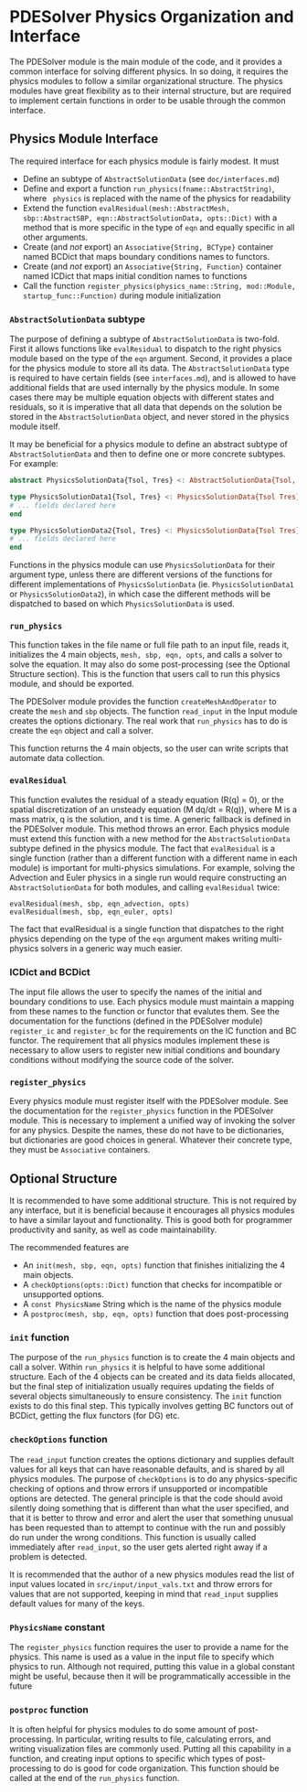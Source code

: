 # PDESolver Physics Organization and Interface

The PDESolver module is the main module of the code, and it provides a
common interface for solving different physics.  In so doing, it requires
the physics modules to follow a similar organizational structure.  The
physics modules have great flexibility as to their internal structure, but
are required to implement certain functions in order to be usable through
the common interface.

## Physics Module Interface

The required interface for each physics module is fairly modest. It must
  * Define an subtype of `AbstractSolutionData` (see `doc/interfaces.md`)
  * Define and export a function `run_physics(fname::AbstractString)`, where `
    physics` is replaced with the name of the physics for readability
  * Extend the function `evalResidual(mesh::AbstractMesh, sbp::AbstractSBP,
    eqn::AbstractSolutionData, opts::Dict)` with a method that is more specific in
    the type of `eqn` and equally specific in all other arguments.
  * Create (and *not* export) an `Associative{String, BCType}` container
    named BCDict that maps boundary conditions names to functors.
  * Create (and *not* export) an `Associative{String, Function}` container
    named ICDict that maps initial condition names to functions
  * Call the function `register_physics(physics_name::String, mod::Module,
    startup_func::Function)` during module initialization

### `AbstractSolutionData` subtype

The purpose of defining a subtype of `AbstractSolutionData` is two-fold.  First
it allows functions like `evalResidual` to dispatch to the right physics module
based on the type of the `eqn` argument.  Second, it provides a place for the
physics module to store all its data.  The `AbstractSolutionData` type is
required to have certain fields (see `interfaces.md`), and is allowed to have
additional fields that are used internally by the physics module.  In some cases
there may be multiple equation objects with different states and residuals, so
it is imperative that all data that depends on the solution be stored in the
`AbstractSolutionData` object, and never stored in the physics module itself.

It may be beneficial for a physics module to define an abstract subtype of
`AbstractSolutionData` and then to define one or more concrete subtypes.
For example:

```julia
abstract PhysicsSolutionData{Tsol, Tres} <: AbstractSolutionData{Tsol, Tres}

type PhysicsSolutionData1{Tsol, Tres} <: PhysicsSolutionData{Tsol Tres}
# ... fields declared here
end

type PhysicsSolutionData2{Tsol, Tres} <: PhysicsSolutionData{Tsol Tres}
# ... fields declared here
end
```

Functions in the physics module can use `PhysicsSolutionData` for their argument
type, unless there are different versions of the functions for different
implementations of `PhysicsSolutionData` (ie. `PhysicsSolutionData1` or
`PhysicsSolutionData2`), in which case the different methods will be dispatched
to based on which `PhysicsSolutionData` is used.

### `run_physics`

This function takes in the file name or full file path to an input file, reads
it, initializes the 4 main objects, `mesh, sbp, eqn, opts`, and calls a solver
to solve the equation.  It may also do some post-processing (see the Optional
  Structure section).  This is the function that users call to run this physics
 module, and should be exported.

 The PDESolver module provides the function `createMeshAndOperator` to create
 the `mesh` and `sbp` objects.  The function `read_input` in the Input module
 creates the options dictionary.  The real work that `run_physics` has to do
 is create the `eqn` object and call a solver.

 This function returns the 4 main objects, so the user can write scripts that
 automate data collection.

### `evalResidual`

This function evalutes the residual of a steady equation (R(q) = 0), or the
spatial discretization of an unsteady equation (M dq/dt = R(q)), where M is
a mass matrix, q is the solution, and t is time.  A generic fallback is defined
in the PDESolver module.  This method throws an error.  Each physics module must
extend this function with a new method for the `AbstractSolutionData` subtype
defined in the physics module. The fact that `evalResidual` is a single function
(rather than a different function with a different name in each module) is
important for multi-physics simulations.  For example, solving the Advection
and Euler physics in a single run would require constructing an
`AbstractSolutionData` for both modules, and calling `evalResidual` twice:

```
evalResidual(mesh, sbp, eqn_advection, opts)
evalResidual(mesh, sbp, eqn_euler, opts)
```

The fact that evalResidual is a single function that dispatches to the right
physics depending on the type of the `eqn` argument makes writing multi-physics
solvers in a generic way much easier.

### ICDict and BCDict

The input file allows the user to specify the names of the initial and boundary
conditions to use.  Each physics module must maintain a mapping from these
names to the function or functor that evalutes them.  See the documentation
for the functions (defined in the PDESolver module) `register_ic` and
`register_bc` for the requirements on the IC function and BC functor.
The requirement that all physics modules implement these is necessary to
allow users to register new initial conditions and boundary conditions without
modifying the source code of the solver.

### `register_physics`

Every physics module must register itself with the PDESolver module. See the
documentation for the `register_physics` function in the PDESolver module.
This is necessary to implement a unified way of invoking the solver for any
physics.  Despite the names, these do not have to be dictionaries, but
dictionaries are good choices in general.  Whatever their concrete type, they
must be `Associative` containers.

## Optional Structure

It is recommended to have some additional structure. This is not required by
any interface, but it is beneficial because it encourages all physics modules
to have a similar layout and functionality.  This is good both for programmer
productivity and sanity, as well as code maintainability.

The recommended features are
  * An `init(mesh, sbp, eqn, opts)` function that finishes initializing the 4
    main objects.
  * A `checkOptions(opts::Dict)` function that checks for incompatible or
    unsupported options.
  * A `const PhysicsName` String which is the name of the physics module
  * A `postproc(mesh, sbp, eqn, opts)` function that does post-processing

### `init` function

The purpose of the `run_physics` function is to create the 4 main objects and
call a solver.  Within `run_physics` it is helpful to have some additional
structure.  Each of the 4 objects can be created and its data fields allocated,
but the final step of initialization usually requires updating the fields of
several objects simultaneously to ensure consistency.  The `init` function
exists to do this final step.  This typically involves getting BC functors out of
BCDict, getting the flux functors (for DG) etc.

### `checkOptions` function

The `read_input` function creates the options dictionary and supplies default
values for all keys that can have reasonable defaults, and is shared by all
physics modules.  The purpose of `checkOptions` is to do any physics-specific
checking of options and throw errors if unsupported or incompatible options
are detected.  The general principle is that the code should avoid silently
doing something that is different than what the user specified, and that it is
better to throw and error and alert the user that something unusual has been
requested than to attempt to continue with the run and possibly do run under
the wrong conditions.  This function is usually called immediately after
`read_input`, so the user gets alerted right away if a problem is detected.

It is recommended that the author of a new physics modules read the list of
input values located in `src/input/input_vals.txt` and throw errors for values
that are not supported, keeping in mind that `read_input` supplies default values
for many of the keys.

### `PhysicsName` constant

The `register_physics` function requires the user to provide a name for the
physics.  This name is used as a value in the input file to specify which physics
to run.  Although not required, putting this value in a global constant might
be useful, because then it will be programmatically accessible in the future

### `postproc` function

It is often helpful for physics modules to do some amount of post-processing.
In particular, writing results to file, calculating errors, and
writing visualization files are commonly used.  Putting all this capability
in a function, and creating input options to specific which types of
post-processing to do is good for code organization.
This function should be called at the end of the `run_physics` function.
